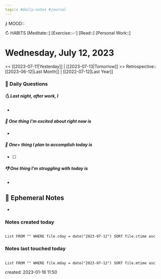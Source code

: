 ```yaml
---
tags:: #daily-notes #journal
---
```


⨑ MOOD::

↻ HABITS
[Meditate::]
[Exercise::✅]
[Read::]
[Personal Work::]

# Wednesday, July 12, 2023

<< [[2023-07-11|Yesterday]] | [[2023-07-13|Tomorrow]] >>
Retrospective:: [[2023-06-12|Last Month]] | [[2022-07-12|Last Year]]

### 📅 Daily Questions

##### 🌜 Last night, after work, I

-

##### 🙌 One thing I'm excited about right now is

-

##### 🚀 One+ thing I plan to accomplish today is

- [ ]

##### 👎 One thing I'm struggling with today is

-

## 📝 Ephemeral Notes

- 

### Notes created today

```dataview

List FROM "" WHERE file.cday = date("2023-07-12") SORT file.ctime asc

```

### Notes last touched today

```dataview

List FROM "" WHERE file.mday = date("2023-07-12") SORT file.mtime asc

```

created: 2023-01-16 11:50
